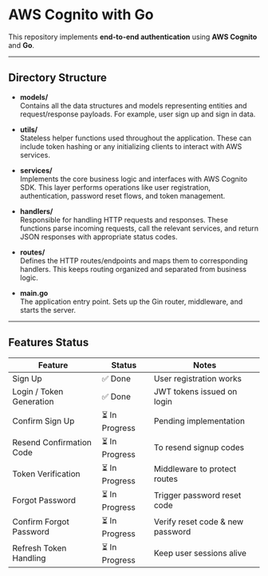 # AWS Cognito with Go

This repository implements **end-to-end authentication** using **AWS Cognito** and **Go**.

---

## Directory Structure

- **models/**  
  Contains all the data structures and models representing entities and request/response payloads. For example, user sign up and sign in data.

- **utils/**  
  Stateless helper functions used throughout the application. These can include token hashing or any initializing clients to interact with AWS services.

- **services/**  
  Implements the core business logic and interfaces with AWS Cognito SDK. This layer performs operations like user registration, authentication, password reset flows, and token management.

- **handlers/**  
  Responsible for handling HTTP requests and responses. These functions parse incoming requests, call the relevant services, and return JSON responses with appropriate status codes.

- **routes/**  
  Defines the HTTP routes/endpoints and maps them to corresponding handlers. This keeps routing organized and separated from business logic.

- **main.go**  
  The application entry point. Sets up the Gin router, middleware, and starts the server.

---

## Features Status

| Feature                  | Status         | Notes                            |
| ------------------------ | -------------- | -------------------------------- |
| Sign Up                  | ✅ Done        | User registration works          |
| Login / Token Generation | ✅ Done        | JWT tokens issued on login       |
| Confirm Sign Up          | ⏳ In Progress | Pending implementation           |
| Resend Confirmation Code | ⏳ In Progress | To resend signup codes           |
| Token Verification       | ⏳ In Progress | Middleware to protect routes     |
| Forgot Password          | ⏳ In Progress | Trigger password reset code      |
| Confirm Forgot Password  | ⏳ In Progress | Verify reset code & new password |
| Refresh Token Handling   | ⏳ In Progress | Keep user sessions alive         |
